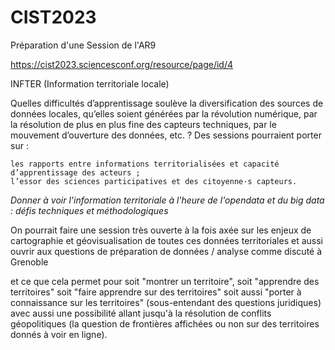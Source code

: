 # CIST2023
Préparation d'une Session de l'AR9

https://cist2023.sciencesconf.org/resource/page/id/4


INFTER (Information territoriale locale)

Quelles difficultés d’apprentissage soulève la diversification des sources de données locales, qu’elles soient générées par la révolution numérique, par la résolution de plus en plus fine des capteurs techniques, par le mouvement d’ouverture des données, etc. ? Des sessions pourraient porter sur :

    les rapports entre informations territorialisées et capacité d’apprentissage des acteurs ;
    l’essor des sciences participatives et des citoyenne·s capteurs.

*Donner à voir l'information territoriale à l'heure de l'opendata et du big data : défis techniques et méthodologiques*

On pourrait faire une session très ouverte à la fois axée sur les enjeux de cartographie et géovisualisation de toutes ces données territoriales et aussi ouvrir aux questions de préparation de données / analyse comme discuté à Grenoble

et ce que cela permet pour soit "montrer un territoire", soit "apprendre des territoires" soit "faire apprendre sur des territoires" soit aussi "porter à connaissance sur les territoires" (sous-entendant des questions juridiques) avec aussi une possibilité allant jusqu'à la résolution de conflits géopolitiques (la question de frontières affichées ou non sur des territoires donnés à voir en ligne).
